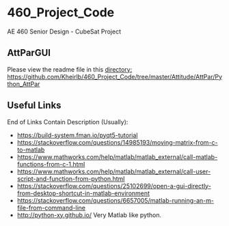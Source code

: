 # 460_Project_Code
AE 460 Senior Design - CubeSat Project

## AttParGUI
Please view the readme file in this [directory:](https://github.com/Kheirlb/460_Project_Code/tree/master/Attitude/AttPar/Python_AttPar)
https://github.com/Kheirlb/460_Project_Code/tree/master/Attitude/AttPar/Python_AttPar

## Useful Links
End of Links Contain Description (Usually):
- https://build-system.fman.io/pyqt5-tutorial
- https://stackoverflow.com/questions/14985193/moving-matrix-from-c-to-matlab
- https://www.mathworks.com/help/matlab/matlab_external/call-matlab-functions-from-c-1.html
- https://www.mathworks.com/help/matlab/matlab_external/call-user-script-and-function-from-python.html
- https://stackoverflow.com/questions/25102699/open-a-gui-directly-from-desktop-shortcut-in-matlab-environment
- https://stackoverflow.com/questions/6657005/matlab-running-an-m-file-from-command-line
- http://python-xy.github.io/ Very Matlab like python.
